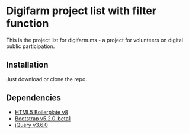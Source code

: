 # Digifarm project list with filter function

This is the project list for digifarm.ms - a project for volunteers on digital public participation.

## Installation

Just download or clone the repo.

## Dependencies

- [HTML5 Boilerplate v8](https://html5boilerplate.com/)
- [Bootstrap v5.2.0-beta1](https://getbootstrap.com/)
- [jQuery v3.6.0](https://jquery.com)